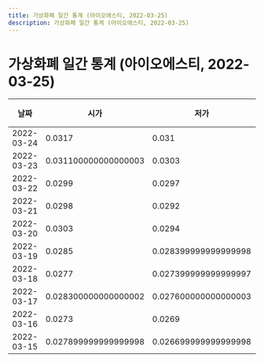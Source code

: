 ```yaml
---
title: 가상화폐 일간 통계 (아이오에스티, 2022-03-25)
description: 가상화폐 일간 통계 (아이오에스티, 2022-03-25)
---
```


가상화폐 일간 통계 (아이오에스티, 2022-03-25)
===

|날짜|시가|저가|고가|종가|비고|
|--|--|--|--|--|--|
|2022-03-24|0.0317|0.031|0.032|0.0318|    |
|2022-03-23|0.031100000000000003|0.0303|0.032|0.0318|    |
|2022-03-22|0.0299|0.0297|0.0318|0.031|    |
|2022-03-21|0.0298|0.0292|0.030100000000000002|0.0299|    |
|2022-03-20|0.0303|0.0294|0.030899999999999997|0.0298|    |
|2022-03-19|0.0285|0.028399999999999998|0.030899999999999997|0.0303|    |
|2022-03-18|0.0277|0.027399999999999997|0.0288|0.0285|    |
|2022-03-17|0.028300000000000002|0.027600000000000003|0.028399999999999998|0.027899999999999998|    |
|2022-03-16|0.0273|0.0269|0.028300000000000002|0.0282|    |
|2022-03-15|0.027899999999999998|0.026699999999999998|0.028|0.0273|    |
